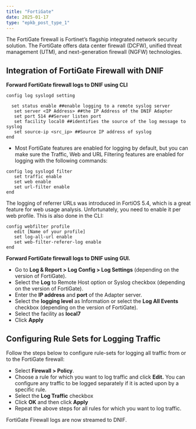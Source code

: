 ```yaml
---
title: "FortiGate"
date: 2025-01-17
type: "epkb_post_type_1"
---
```


The FortiGate firewall is Fortinet’s flagship integrated network security solution. The FortiGate offers data center firewall (DCFW), unified threat management (UTM), and next-generation firewall (NGFW) technologies.

## **Integration of FortiGate Firewall with DNIF**

**Forward FortiGate firewall logs to DNIF using CLI**

```
config log syslogd setting
```

```
  set status enable ##enable logging to a remote syslog server
   set server <IP Address> ##the IP Address of the DNIF Adapter
   set port 514 ##Server listen port
   set facility local0 ##identifies the source of the log message to syslog
   set source-ip <src_ip> ##Source IP address of syslog
end
```

- Most FortiGate features are enabled for logging by default, but you can make sure the Traffic, Web and URL Filtering features are enabled for logging with the following commands:

```
config log syslogd filter
   set traffic enable
   set web enable
   set url-filter enable
end
```

The logging of referrer URLs was introduced in FortiOS 5.4, which is a great feature for web usage analysis. Unfortunately, you need to enable it per web profile. This is also done in the CLI:

```
config webfilter profile
   edit [Name of your profile]
   set log-all-url enable
   set web-filter-referer-log enable
end
```

**Forward FortiGate firewall logs to DNIF using GUI.**

- Go to **Log & Report > Log Config > Log Settings** (depending on the version of FortiGate).
- Select the **Log** to Remote Host option or Syslog checkbox (depending on the version of FortiGate).
- Enter the **IP address** and **port** of the Adapter server.
- Select the **logging level** as Information or select the **Log All Events** checkbox (depending on the version of FortiGate).
- Select the facility as **local7**
- Click **Apply**

## **Configuring Rule Sets for Logging Traffic**

Follow the steps below to configure rule-sets for logging all traffic from or to the FortiGate firewall:

- Select **Firewall > Policy**.
- Choose a rule for which you want to log traffic and click **Edit.** You can configure any traffic to be logged separately if it is acted upon by a specific rule.
- Select the **Log Traffic** checkbox
- Click **OK** and then click **Apply**
- Repeat the above steps for all rules for which you want to log traffic.

FortiGate Firewall logs are now streamed to DNIF.
